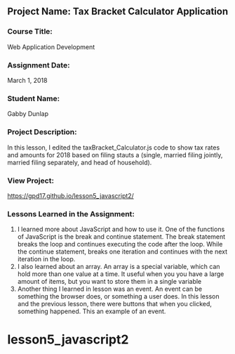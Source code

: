 ## Project Name:  Tax Bracket Calculator Application

### Course Title:
Web Application Development

### Assignment Date:  
March 1, 2018

### Student Name:  
Gabby Dunlap

### Project Description:
In this lesson, I edited the taxBracket_Calculator.js code to show tax rates and amounts for 2018 based on filing stauts a (single, married filing jointly, married filing separately, and head of household). 

### View Project:
https://gpd17.github.io/lesson5_javascript2/

### Lessons Learned in the Assignment:
1. I learned more about JavaScript and how to use it. One of the functions of JavaScript is the break and continue statement. The break statement breaks the loop and continues executing the code after the loop. While the continue statement, breaks one iteration and continues with the next iteration in the loop.
2. I also learned about an array. An array is a special variable, which can hold more than one value at a time. It useful when you you have a large amount of items, but you want to store them in a single variable
3. Another thing I learned in lesson was an event. An event can be something the browser does, or something a user does. In this lesson and the previous lesson, there were buttons that when you clicked, something happened. This an example of an event. 

# lesson5_javascript2

